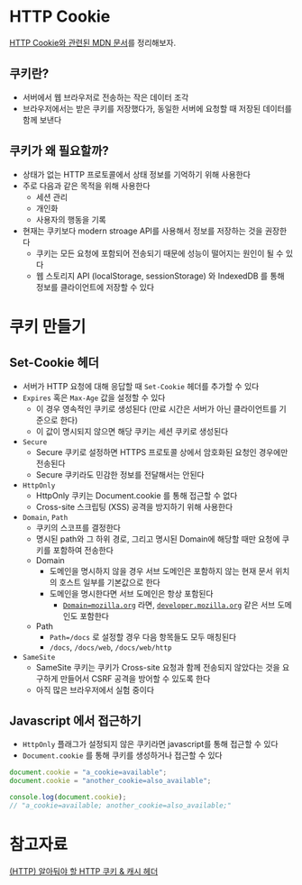 # HTTP Cookie

[HTTP Cookie와 관련된 MDN 문서](https://developer.mozilla.org/ko/docs/Web/HTTP/Cookies)를 정리해보자.

## 쿠키란?

- 서버에서 웹 브라우저로 전송하는 작은 데이터 조각
- 브라우저에서는 받은 쿠키를 저장했다가, 동일한 서버에 요청할 때 저장된 데이터를 함께 보낸다

## 쿠키가 왜 필요할까?

- 상태가 없는 HTTP 프로토콜에서 상태 정보를 기억하기 위해 사용한다
- 주로 다음과 같은 목적을 위해 사용한다
    - 세션 관리
    - 개인화
    - 사용자의 행동을 기록
- 현재는 쿠키보다 modern stroage API를 사용해서 정보를 저장하는 것을 권장한다
    - 쿠키는 모든 요청에 포함되어 전송되기 때문에 성능이 떨어지는 원인이 될 수 있다
    - 웹 스토리지 API (localStorage, sessionStorage) 와 IndexedDB 를 통해 정보를 클라이언트에 저장할 수 있다

# 쿠키 만들기

## Set-Cookie 헤더

- 서버가 HTTP 요청에 대해 응답할 때 `Set-Cookie` 헤더를 추가할 수 있다
- `Expires` 혹은 `Max-Age` 값을 설정할 수 있다
    - 이 경우 영속적인 쿠키로 생성된다 (만료 시간은 서버가 아닌 클라이언트를 기준으로 한다)
    - 이 값이 명시되지 않으면 해당 쿠키는 세션 쿠키로 생성된다
- `Secure`
    - Secure 쿠키로 설정하면 HTTPS 프로토콜 상에서 암호화된 요청인 경우에만 전송된다
    - Secure 쿠키라도 민감한 정보를 전달해서는 안된다
- `HttpOnly`
    - HttpOnly 쿠키는 Document.cookie 를 통해 접근할 수 없다
    - Cross-site 스크립팅 (XSS) 공격을 방지하기 위해 사용한다
- `Domain`, `Path`
    - 쿠키의 스코프를 결정한다
    - 명시된 path와 그 하위 경로, 그리고 명시된 Domain에 해당할 때만 요청에 쿠키를 포함하여 전송한다
    - Domain
        - 도메인을 명시하지 않을 경우 서브 도메인은 포함하지 않는 현재 문서 위치의 호스트 일부를 기본값으로 한다
        - 도메인을 명시한다면 서브 도메인은 항상 포함된다
            - [`Domain=mozilla.org`](http://domain%3Dmozilla.org/) 라면, [`developer.mozilla.org`](http://developer.mozilla.org/) 같은 서브 도메인도 포함한다
    - Path
        - `Path=/docs` 로 설정할 경우 다음 항목들도 모두 매칭된다
        - `/docs`, `/docs/web`, `/docs/web/http`
- `SameSite`
    - SameSite 쿠키는 쿠키가 Cross-site 요청과 함께 전송되지 않았다는 것을 요구하게 만들어서 CSRF 공격을 방어할 수 있도록 한다
    - 아직 많은 브라우저에서 실험 중이다

## Javascript 에서 접근하기

- `HttpOnly` 플래그가 설정되지 않은 쿠키라면 javascript를 통해 접근할 수 있다
- `Document.cookie` 를 통해 쿠키를 생성하거나 접근할 수 있다

```javascript
document.cookie = "a_cookie=available";
document.cookie = "another_cookie=also_available";

console.log(document.cookie);
// "a_cookie=available; another_cookie=also_available;"
```

# 참고자료

[(HTTP) 알아둬야 할 HTTP 쿠키 & 캐시 헤더](https://www.zerocho.com/category/HTTP/post/5b594dd3c06fa2001b89feb9)
